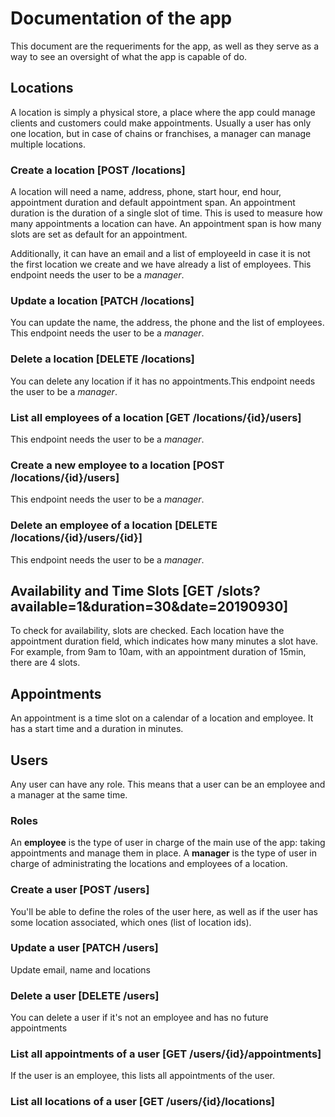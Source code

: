 # Documentation of the app
This document are the requeriments for the app, as well as they serve as a way to see an oversight of what the app is
capable of do.

## Locations
A location is simply a physical store, a place where the app could manage clients and customers could make appointments.
Usually a user has only one location, but in case of chains or franchises, a manager can manage multiple locations.

### Create a location [POST /locations]
A location will need a name, address, phone, start hour, end hour, appointment duration and default appointment span. 
An appointment duration is the duration of a single slot of time. This is used to measure how many appointments a location
can have. An appointment span is how many slots are set as default for an appointment.

Additionally, it can have an email and a list of employeeId in case it is not the first location we create and we have 
already a list of employees. This endpoint needs the user to be a *manager*.

### Update a location [PATCH /locations]
You can update the name, the address, the phone and the list of employees. This endpoint needs the user to be a *manager*.

### Delete a location [DELETE /locations]
You can delete any location if it has no appointments.This endpoint needs the user to be a *manager*.

### List all employees of a location [GET /locations/{id}/users]
This endpoint needs the user to be a *manager*.

### Create a new employee to a location [POST /locations/{id}/users]
This endpoint needs the user to be a *manager*.
### Delete an employee of a location [DELETE /locations/{id}/users/{id}]
This endpoint needs the user to be a *manager*.

## Availability and Time Slots [GET /slots?available=1&duration=30&date=20190930]
To check for availability, slots are checked. Each location have the appointment duration field, which indicates
how many minutes a slot have. For example, from 9am to 10am, with an appointment duration of 15min, there are 4 slots.

## Appointments
An appointment is a time slot on a calendar of a location and employee. It has a start time and a duration in minutes.


## Users
Any user can have any role. This means that a user can be an employee and a manager at the same time.
### Roles
An **employee** is the type of user in charge of the main use of the app: taking appointments and manage them in place.
A **manager** is the type of user in charge of administrating the locations and employees of a location.

### Create a user [POST /users]
You'll be able to define the roles of the user here, as well as if the user has some location associated, which ones
(list of location ids).
### Update a user [PATCH /users]
Update email, name and locations
### Delete a user [DELETE /users]
You can delete a user if it's not an employee and has no future appointments

### List all appointments of a user [GET /users/{id}/appointments]
If the user is an employee, this lists all appointments of the user.

### List all locations of a user [GET /users/{id}/locations]



